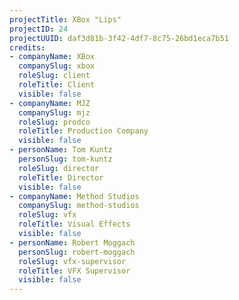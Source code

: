 ```yaml
---
projectTitle: XBox "Lips"
projectID: 24
projectUUID: daf3d81b-3f42-4df7-8c75-26bd1eca7b51
credits:
- companyName: XBox
  companySlug: xbox
  roleSlug: client
  roleTitle: Client
  visible: false
- companyName: MJZ
  companySlug: mjz
  roleSlug: prodco
  roleTitle: Production Company
  visible: false
- personName: Tom Kuntz
  personSlug: tom-kuntz
  roleSlug: director
  roleTitle: Director
  visible: false
- companyName: Method Studios
  companySlug: method-studios
  roleSlug: vfx
  roleTitle: Visual Effects
  visible: false
- personName: Robert Moggach
  personSlug: robert-moggach
  roleSlug: vfx-supervisor
  roleTitle: VFX Supervisor
  visible: false
---
```

